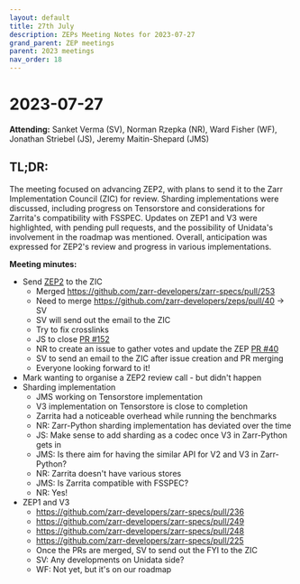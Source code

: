 ```yaml
---
layout: default
title: 27th July
description: ZEPs Meeting Notes for 2023-07-27
grand_parent: ZEP meetings
parent: 2023 meetings
nav_order: 18
---
```


# 2023-07-27

**Attending:** Sanket Verma (SV), Norman Rzepka (NR), Ward Fisher (WF), Jonathan Striebel (JS), Jeremy Maitin-Shepard (JMS)

## TL;DR:

The meeting focused on advancing ZEP2, with plans to send it to the Zarr Implementation Council (ZIC) for review. Sharding implementations were discussed, including progress on Tensorstore and considerations for Zarrita's compatibility with FSSPEC. Updates on ZEP1 and V3 were highlighted, with pending pull requests, and the possibility of Unidata's involvement in the roadmap was mentioned. Overall, anticipation was expressed for ZEP2's review and progress in various implementations.

**Meeting minutes:**

- Send [ZEP2](https://zarr.dev/zeps/draft/ZEP0002.html) to the ZIC
    - Merged <https://github.com/zarr-developers/zarr-specs/pull/253>
    - Need to merge <https://github.com/zarr-developers/zeps/pull/40> -> SV
    - SV will send out the email to the ZIC
    - Try to fix crosslinks
    - JS to close [PR #152](https://github.com/zarr-developers/zarr-specs/pull/152)
    - NR to create an issue to gather votes and update the ZEP [PR #40](https://github.com/zarr-developers/zeps/pull/40)
    - SV to send an email to the ZIC after issue creation and PR merging
    - Everyone looking forward to it!
- Mark wanting to organise a ZEP2 review call - but didn't happen
- Sharding implementation
    - JMS working on Tensorstore implementation
    - V3 implementation on Tensorstore is close to completion
    - Zarrita had a noticeable overhead while running the benchmarks
    - NR: Zarr-Python sharding implementation has deviated over the time
    - JS: Make sense to add sharding as a codec once V3 in Zarr-Python gets in
    - JMS: Is there aim for having the similar API for V2 and V3 in Zarr-Python?
    - NR: Zarrita doesn't have various stores
    - JMS: Is Zarrita compatible with FSSPEC?
    - NR: Yes!
- ZEP1 and V3
    - <https://github.com/zarr-developers/zarr-specs/pull/236>
    - <https://github.com/zarr-developers/zarr-specs/pull/249>
    - <https://github.com/zarr-developers/zarr-specs/pull/248>
    - <https://github.com/zarr-developers/zarr-specs/pull/225>
    - Once the PRs are merged, SV to send out the FYI to the ZIC
    - SV: Any developments on Unidata side?
    - WF: Not yet, but it's on our roadmap
